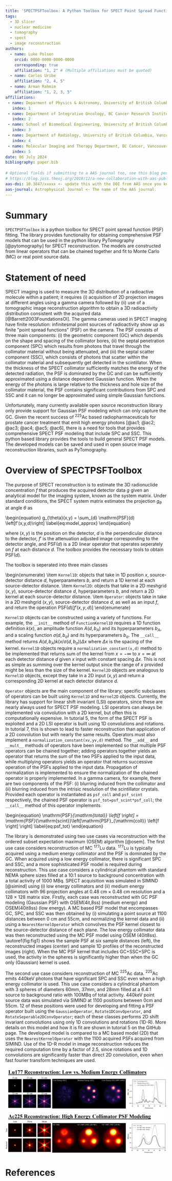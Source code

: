 ```yaml
---
title: 'SPECTPSFToolbox: A Python Toolbox for SPECT Point Spread Function Modeling'
tags:
  - 3D slicer
  - nuclear medicine
  - tomography
  - spect
  - image reconstruction
authors:
  - name: Luke Polson
    orcid: 0000-0000-0000-0000
    corresponding: true
    affiliation: "1, 2" # (Multiple affiliations must be quoted)
  - name: Carlos Uribe
    affiliation: "2, 4, 5"
  - name: Arman Rahmim
    affiliation: "1, 2, 3, 5"
affiliations:
 - name: Deparment of Physics & Astronomy, University of British Columbia, Vancouver Canada
   index: 1
 - name: Department of Integrative Oncology, BC Cancer Research Institute, Vancouver Canada
   index: 2
 - name: School of Biomedical Engineering, University of British Columbia, Vancouver Canada
   index: 3
 - name: Department of Radiology, University of British Columbia, Vancouver Canada
   index: 4
 - name: Molecular Imaging and Therapy Department, BC Cancer, Vancouver Canada
   index: 5
date: 06 July 2024
bibliography: paper.bib

# Optional fields if submitting to a AAS journal too, see this blog post:
# https://blog.joss.theoj.org/2018/12/a-new-collaboration-with-aas-publishing
aas-doi: 10.3847/xxxxx <- update this with the DOI from AAS once you know it.
aas-journal: Astrophysical Journal <- The name of the AAS journal.
---
```


# Summary

`SPECTPSFToolbox` is a python toolbox for SPECT point spread function (PSF) fitting. The library provides functionality for obtaining comprehensive PSF models that can be used in the python library PyTomography [@pytomography] for SPECT reconstruction. The models are constructed from linear operators that can be chained together and fit to Monte Carlo (MC) or real point source data.


# Statement of need

SPECT imaging is used to measure the 3D distribution of a radioactive molecule within a patient; it requires (i) acquisition of 2D projection images at different angles using a gamma camera followed by (ii) use of a tomographic image reconstruction algorithm to obtain a 3D radioactivity distribution consistent with the acquired data [@Barrett2003FoundationsOI]. The gamma cameras used in SPECT imaging have finite resolution: infinitesmal point sources of radioactivity show up as finite "point spread functions" (PSF) on the camera. The PSF consists of three main components: (i) the geometric component (GC) which depends on the shape and spacing of the collimator bores, (ii) the septal penetration component (SPC) which results from photons that travel through the collimator material without being attenuated, and (iii) the septal scatter component (SSC), which consists of photons that scatter within the collimator material and subsequently get detected in the scintillator. When the thickness of the SPECT collimator sufficiently matches the energy of the detected radiation, the PSF is dominated by the GC and can be sufficiently approximated using a distance dependent Gaussian function. When the energy of the photons is large relative to the thickness and hole size of the collimator material, the PSF contains significant contributions from SPC and SSC and it can no longer be approximated using simple Gaussian functions.

Unfortunately, many currently available open source reconstruction library only provide support for Gaussian PSF modeling which can only capture the GC. Given the recent success of ${}^{225}$Ac based radiopharmaceuticals for prostate cancer treatment that emit high energy photons [@ac1; @ac2; @ac3; @ac4; @ac5; @ac6], there is a need for tools that provides comprehensive SPECT PSF modeling that include SPC and SSC. This python based library provides the tools to build general SPECT PSF models. The developed models can be saved and used in open source image reconstruction libraries, such as PyTomography.


# Overview of SPECTPSFToolbox

The purpose of SPECT reconstruction is to estimate the 3D radionuclide concentration $f$ that produces the acquired detector data $g$ given an analytical model for the imaging system, known as the system matrix. Under standard conditions, the SPECT system matrix estimates the projection $g_{\theta}$ at angle $\theta$ as

\begin{equation}
    g_{\theta}(x,y) = \sum_{d} \mathrm{PSF}(d) \left[f'(x,y,d)\right]
    \label{eq:model_approx}
\end{equation}

where $(x,y)$ is the position on the detector, $d$ is the perpendicular distance to the detector, $f'$ is the attenuation adjusted image corresponding to the detector angle, and $\mathrm{PSF}(d)$ is a 2D linear operator that operates seperately on $f$ at each distance $d$. The toolbox provides the necessary tools to obtain $\mathrm{PSF}(d)$.

The toolbox is seperated into three main classes

\begin{enumerate}
\item `Kernel1D`: objects that take in 1D position $x$, source-detector distance $d$, hyperparameters $b$, and return a 1D kernel at each source-detector distance.
\item `Kernel2D`: objects that take in a 2D meshgrid  $(x,y)$, source-detector distance $d$, hyperparameters $b$, and return a 2D kernel at each source-detector distance.
\item `Operator`: objects take in take in a 2D meshgrid $(x,y)$, source-detector distance $d$, as well as an input $f$, and return the operation $\mathrm{PSF}(d) \left[f'(x,y,d)\right]$
\end{enumerate}

`Kernel1D` objects can be constructed using a variety of functions. For example, the `__init__` method of `FunctionKernel1D` requires a 1D function definition $k(x)$, an amplitude function $A(d,b_A)$ and its hyperparameters $b_A$, and a scaling function $\sigma(d,b_{\sigma})$ and its hyperparameters $b_{\sigma}$. The `__call__` method returns $A(d,b_A)k(x/\sigma(d,b_{\sigma})) \Delta x$ where $\Delta x$ is the spacing of the kernel. `Kernel1D` objects require a `normalization_constant(x,d)` method to be implemented that returns sum of the kernel from $x=-\infty$ to $x=\infty$ at each detector distance $d$ given $x$ input with constant spacing $\Delta x$. This is not as simple as summing over the kernel output since the range of $x$ provided might be less than the size of the kernel. `Kernel2D` objects are analogous to `Kernel1D` objects, except they take in a 2D input $(x,y)$ and return a corresponding 2D kernel at each detector distance $d$. 

`Operator` objects are the main component of the library; specific subclasses of operators can be built using `Kernel1D` and `Kernel2D` objects. Currently, the library has support for linear shift invariant (LSI) operators, since these are nearly always used for SPECT PSF modeling. LSI operators can always be implemented via convolution with a 2D kernel, but often this is computationally expensive. In tutorial 5, the form of the SPECT PSF is exploited and a 2D LSI operator is built using 1D convolutions and rotations. In tutorial 7, this is shown to lead to faster reconstruction than application of a 2D convolution but with nearly the same results. Operators must also implement a `normalization_constant(xv,yv,d)` method. The `__add__` and `__mult__` methods of operators have been implemented so that multiple PSF operators can be chained together; adding operators together yields an operator that returns the sum of the two PSFs applied to the input data, while multiplying operators yields an operator that returns successive operation of the PSFs applied to the input data. Propagation of normalization is implemented to ensure the normalization of the chained operator is properly implemented. In a gamma camera, for example, there are two components of the PSF: (i) blurring induced from the collimator and (ii) blurring induced from the intrisic resolution of the scintillator crystals. Provided each operator is instantiated as `psf_coll` and `psf_scint` respectively, the chained PSF operator is `psf_tot=psf_scint*psf_coll`; the `__call__` method of this operator implements

\begin{equation}
    \mathrm{PSF}_{\mathrm{total}} \left[f \right] = \mathrm{PSF}_{\mathrm{scint}}\left[\mathrm{PSF}_{\mathrm{coll}} \left[f \right] \right]
    \label{eq:psf_tot}
\end{equation}

The library is demonstrated using two use cases via reconstruction with the ordered subset expectation maximum (OSEM) algorithm [@osem]. The first use case considers reconstruction of MC ${}^{177}$Lu data. ${}^{177}$Lu is typically acquired using a medium energy collimator and the PSF is dominated by the GC. When acquired using a low energy collimator, there is significant SPC and SSC, and a more sophisticated PSF model is required during reconstruction. This use case considers a cylindrical phantom with standard NEMA sphere sizes filled at a 10:1 source to background concentration with a total activity of 1000 MBq. SPECT acquisition was simulated in SIMIND [@simind] using (i) low energy collimators and (ii) medium energy collimators with 96 projection angles at 0.48 cm $\times$ 0.48 cm resolution and a 128 $\times$ 128 matrix size. Firstly, each case was reconstructed with GC PSF modeling (Gaussian PSF) with OSEM(4it,8ss) (medium energy) and OSEM(40it8ss) (low energy). A MC based PSF model that encompasses GC, SPC, and SSC was then obtained by (i) simulating a point source at 1100 distances between 0 cm and 55cm, and normalizing the kernel data and (ii) using a `NearestKernelOperator` which convolves the PSF kernel closest to the source-detector distance of each plane. The low energy collimator data was then reconstructed using the MC PSF model using OSEM (40it8ss). \autoref{fig:fig1} shows the sample PSF at six sample distances (left), the reconstructed images (center) and sample 1D profiles of the reconstructed images (right). When the MC PSF kernel that includes GC+SSC+SPC is used, the activity in the spheres is significantly higher than when the GC only (Gaussian) kernel is used. 

The second use case considers reconstruction of MC ${}^{225}$Ac data. ${}^{225}$Ac emits 440keV photons that have significant SPC and SSC even when a high energy collimator is used. This use case considers a cylindrical phantom with 3 spheres of diameters 60mm, 37mm, and 28mm filled at a 6.4:1 source to background ratio with 100MBq of total activity. 440keV point source data was simulated via SIMIND at 1100 positions between 0cm and 55cm. 12 of these positions were used for developing and fitting a PSF operator built using the `GaussianOperator`, `Rotate1DConvOperator`, and `RotateSeperable2DConvOperator`; each of these classes performs 2D shift invariant convolutions using only 1D convolutions and rotations 
(1D-R). More details on this model and how it is fit are shown in tutorial 5 on the GitHub page. The developed model is compared to a MC based model (2D) that uses the `NearestKernelOperator` with the 1100 acquired PSFs acquired from SIMIND. Use of the 1D-R model in image reconstruction reduces the required computation time by a factor of 2.5, since rotations and 1D convolutions are significantly faster than direct 2D convolution, even when fast fourier transform techniques are used.

![Upper: ${}^{177}$Lu reconstruction example. From left to right: MC PSF data at various source detector distances, axial slices from reconstructions, and central vertical 1D profile from shown axial slices. Lower: ${}^{225}$Ac reconstruction example. From left to right: MC PSF data and predicted 1D-R fit, axial slices from reconstructions, and central vertical 1D profile from shown axial slices.\label{fig:fig1}](fig1.png)


# References